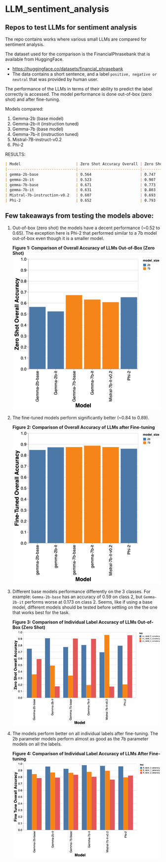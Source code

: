 # LLM_sentiment_analysis
## Repos to test LLMs for sentiment analysis
The repo contains works where various small LLMs are compared for sentiment analysis.

The dataset used for the comparison is the FinancialPhrasebank that is available from HuggingFace.

 - https://huggingface.co/datasets/financial_phrasebank
 - The data contains a short sentence, and a label `positive, negative or neutral` that was provided by human user.

The performance of the LLMs in terms of their ability to predict the label correctly is accessed. The model performance is done out-of-box (zero shot) and after fine-tuning.

Models compared:

1. Gemma-2b (base model)
2. Gemma-2b-it (instruction tuned)
3. Gemma-7b (base model)
4. Gemma-7b-it (instruction tuned)
5. Mistral-7B-instruct-v0.2
6. Phi-2


RESULTS:
```markdown
| Model                         | Zero Shot Accuracy Overall | Zero Shot Accuracy 0 | Zero Shot Accuracy 1 | Zero Shot Accuracy 2 | Fine-Tuned Accuracy Overall | Fine-Tuned Accuracy 0 | Fine-Tuned Accuracy 1 | Fine-Tuned Accuracy 2 |
|-------------------------------|----------------------------|----------------------|----------------------|----------------------|----------------------------|-----------------------|-----------------------|-----------------------|
| gemma-2b-base                 | 0.564                      | 0.747                | 0.357                | 0.590                | 0.847                      | 0.913                 | 0.843                 | 0.783                 |
| gemma-2b-it                   | 0.523                      | 0.907                | 0.490                | 0.173                | 0.871                      | 0.957                 | 0.867                 | 0.790                 |
| gemma-7b-base                 | 0.671                      | 0.773                | 0.337                | 0.903                | 0.873                      | 0.923                 | 0.863                 | 0.833                 |
| gemma-7b-it                   | 0.631                      | 0.803                | 0.193                | 0.897                | 0.886                      | 0.977                 | 0.877                 | 0.803                 |
| Mistral-7b-instruction-v0.2   | 0.607                      | 0.693                | 0.957                | 0.170                | 0.873                      | 0.967                 | 0.893                 | 0.760                 |
| Phi-2                         | 0.652                      | 0.793                | 0.203                | 0.953                | 0.858                      | 0.960                 | 0.793                 | 0.820                 |
```


## Few takeaways from testing the models above:

1. Out-of-box (zero shot) the models have a decent performance (~0.52 to 0.65). The exception here is Phi-2 that performed similar to a 7b model out-of-box even though it is a smaller model.

    **Figure 1: Comparison of Overall Accuracy of LLMs Out-of-Box (Zero Shot)**
    ![alt text](https://github.com/toofanix/LLM_sentiment_analysis/blob/main/images/zs_overall.png?raw=true)

2. The fine-tuned models perform significantly better (~0.84 to 0.89).

    **Figure 2: Comparison of Overall Accuracy of LLMs
    after Fine-tuning**
    ![alt text](https://github.com/toofanix/LLM_sentiment_analysis/blob/main/images/ft_overall.png?raw=true)

3. Different base models performance differently on the 3 classes. For example: `Gemma-2b-base` has an accuracy of 0.59 on class 2, but `Gemma-2b-it` performs worse at 0.173 on class 2. Seems, like if using a base model, different models should be tested before settling on the the one that works best for the task.

    **Figure 3: Comparison of Individual Label Accuracy  of LLMs Out-of-Box (Zero Shot)**
    ![alt text](https://github.com/toofanix/LLM_sentiment_analysis/blob/main/images/zs_label.png?raw=true)

4. The models perform better on all individual labels after fine-tuning. The 2b parameter models perform almost as good as the 7b parameter models on all the labels.

    **Figure 4: Comparison of Individual Label Accuracy  of LLMs After Fine-tuning**
    ![alt text](https://github.com/toofanix/LLM_sentiment_analysis/blob/main/images/ft_label.png?raw=true)